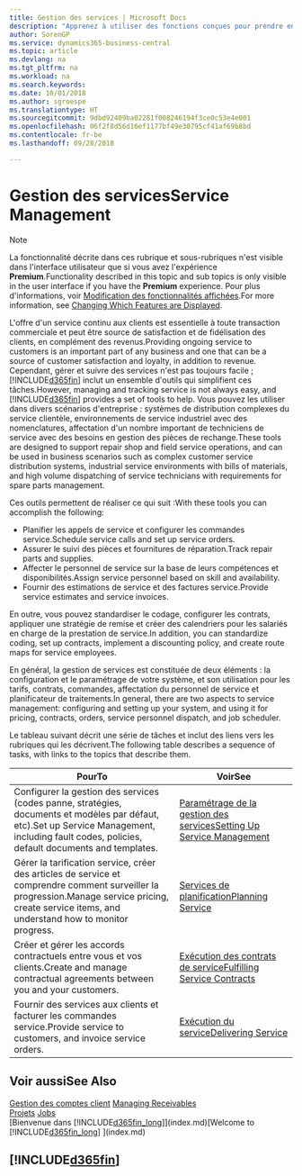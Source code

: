 ```yaml
---
title: Gestion des services | Microsoft Docs
description: "Apprenez à utiliser des fonctions conçues pour prendre en charge les opérations de l'atelier de réparation et du service clientèle."
author: SorenGP
ms.service: dynamics365-business-central
ms.topic: article
ms.devlang: na
ms.tgt_pltfrm: na
ms.workload: na
ms.search.keywords: 
ms.date: 10/01/2018
ms.author: sgroespe
ms.translationtype: HT
ms.sourcegitcommit: 9dbd92409ba02281f008246194f3ce0c53e4e001
ms.openlocfilehash: 06f2f8d56d16ef1177bf49e30795cf41af69b8bd
ms.contentlocale: fr-be
ms.lasthandoff: 09/28/2018

---
```

# <a name="service-management"></a><span data-ttu-id="2d40d-103">Gestion des services</span><span class="sxs-lookup"><span data-stu-id="2d40d-103">Service Management</span></span>
> [!NOTE]
> <span data-ttu-id="2d40d-104">La fonctionnalité décrite dans ces rubrique et sous-rubriques n'est visible dans l'interface utilisateur que si vous avez l'expérience **Premium**.</span><span class="sxs-lookup"><span data-stu-id="2d40d-104">Functionality described in this topic and sub topics is only visible in the user interface if you have the **Premium** experience.</span></span> <span data-ttu-id="2d40d-105">Pour plus d'informations, voir [Modification des fonctionnalités affichées](ui-experiences.md).</span><span class="sxs-lookup"><span data-stu-id="2d40d-105">For more information, see [Changing Which Features are Displayed](ui-experiences.md).</span></span>

<span data-ttu-id="2d40d-106">L'offre d'un service continu aux clients est essentielle à toute transaction commerciale et peut être source de satisfaction et de fidélisation des clients, en complément des revenus.</span><span class="sxs-lookup"><span data-stu-id="2d40d-106">Providing ongoing service to customers is an important part of any business and one that can be a source of customer satisfaction and loyalty, in addition to revenue.</span></span> <span data-ttu-id="2d40d-107">Cependant, gérer et suivre des services n'est pas toujours facile ; [!INCLUDE[d365fin](includes/d365fin_md.md)] inclut un ensemble d'outils qui simplifient ces tâches.</span><span class="sxs-lookup"><span data-stu-id="2d40d-107">However, managing and tracking service is not always easy, and [!INCLUDE[d365fin](includes/d365fin_md.md)] provides a set of tools to help.</span></span> <span data-ttu-id="2d40d-108">Vous pouvez les utiliser dans divers scénarios d'entreprise : systèmes de distribution complexes du service clientèle, environnements de service industriel avec des nomenclatures, affectation d'un nombre important de techniciens de service avec des besoins en gestion des pièces de rechange.</span><span class="sxs-lookup"><span data-stu-id="2d40d-108">These tools are designed to support repair shop and field service operations, and can be used in business scenarios such as complex customer service distribution systems, industrial service environments with bills of materials, and high volume dispatching of service technicians with requirements for spare parts management.</span></span>  

 <span data-ttu-id="2d40d-109">Ces outils permettent de réaliser ce qui suit :</span><span class="sxs-lookup"><span data-stu-id="2d40d-109">With these tools you can accomplish the following:</span></span>  

* <span data-ttu-id="2d40d-110">Planifier les appels de service et configurer les commandes service.</span><span class="sxs-lookup"><span data-stu-id="2d40d-110">Schedule service calls and set up service orders.</span></span>  
* <span data-ttu-id="2d40d-111">Assurer le suivi des pièces et fournitures de réparation.</span><span class="sxs-lookup"><span data-stu-id="2d40d-111">Track repair parts and supplies.</span></span>  
* <span data-ttu-id="2d40d-112">Affecter le personnel de service sur la base de leurs compétences et disponibilités.</span><span class="sxs-lookup"><span data-stu-id="2d40d-112">Assign service personnel based on skill and availability.</span></span>  
* <span data-ttu-id="2d40d-113">Fournir des estimations de service et des factures service.</span><span class="sxs-lookup"><span data-stu-id="2d40d-113">Provide service estimates and service invoices.</span></span>  

<span data-ttu-id="2d40d-114">En outre, vous pouvez standardiser le codage, configurer les contrats, appliquer une stratégie de remise et créer des calendriers pour les salariés en charge de la prestation de service.</span><span class="sxs-lookup"><span data-stu-id="2d40d-114">In addition, you can standardize coding, set up contracts, implement a discounting policy, and create route maps for service employees.</span></span>  

<span data-ttu-id="2d40d-115">En général, la gestion de services est constituée de deux éléments : la configuration et le paramétrage de votre système, et son utilisation pour les tarifs, contrats, commandes, affectation du personnel de service et planificateur de traitements.</span><span class="sxs-lookup"><span data-stu-id="2d40d-115">In general, there are two aspects to service management: configuring and setting up your system, and using it for pricing, contracts, orders, service personnel dispatch, and job scheduler.</span></span>  

<span data-ttu-id="2d40d-116">Le tableau suivant décrit une série de tâches et inclut des liens vers les rubriques qui les décrivent.</span><span class="sxs-lookup"><span data-stu-id="2d40d-116">The following table describes a sequence of tasks, with links to the topics that describe them.</span></span>   

|<span data-ttu-id="2d40d-117">**Pour**</span><span class="sxs-lookup"><span data-stu-id="2d40d-117">**To**</span></span>|<span data-ttu-id="2d40d-118">**Voir**</span><span class="sxs-lookup"><span data-stu-id="2d40d-118">**See**</span></span>|  
|------------|-------------|  
|<span data-ttu-id="2d40d-119">Configurer la gestion des services (codes panne, stratégies, documents et modèles par défaut, etc).</span><span class="sxs-lookup"><span data-stu-id="2d40d-119">Set up Service Management, including fault codes, policies, default documents and templates.</span></span>|[<span data-ttu-id="2d40d-120">Paramétrage de la gestion des services</span><span class="sxs-lookup"><span data-stu-id="2d40d-120">Setting Up Service Management</span></span>](service-setup-service.md)|  
|<span data-ttu-id="2d40d-121">Gérer la tarification service, créer des articles de service et comprendre comment surveiller la progression.</span><span class="sxs-lookup"><span data-stu-id="2d40d-121">Manage service pricing, create service items, and understand how to monitor progress.</span></span>|[<span data-ttu-id="2d40d-122">Services de planification</span><span class="sxs-lookup"><span data-stu-id="2d40d-122">Planning Service</span></span>](service-plan-service.md)|  
|<span data-ttu-id="2d40d-123">Créer et gérer les accords contractuels entre vous et vos clients.</span><span class="sxs-lookup"><span data-stu-id="2d40d-123">Create and manage contractual agreements between you and your customers.</span></span>|[<span data-ttu-id="2d40d-124">Exécution des contrats de service</span><span class="sxs-lookup"><span data-stu-id="2d40d-124">Fulfilling Service Contracts</span></span>](service-fulfill-service-contracts.md)|  
|<span data-ttu-id="2d40d-125">Fournir des services aux clients et facturer les commandes service.</span><span class="sxs-lookup"><span data-stu-id="2d40d-125">Provide service to customers, and invoice service orders.</span></span>|[<span data-ttu-id="2d40d-126">Exécution du service</span><span class="sxs-lookup"><span data-stu-id="2d40d-126">Delivering Service</span></span>](service-deliver-service.md)|  

## <a name="see-also"></a><span data-ttu-id="2d40d-127">Voir aussi</span><span class="sxs-lookup"><span data-stu-id="2d40d-127">See Also</span></span>  
<span data-ttu-id="2d40d-128">[Gestion des comptes client](receivables-manage-receivables.md) </span><span class="sxs-lookup"><span data-stu-id="2d40d-128">[Managing Receivables](receivables-manage-receivables.md) </span></span>  
<span data-ttu-id="2d40d-129">[Projets](projects-how-create-jobs.md) </span><span class="sxs-lookup"><span data-stu-id="2d40d-129">[Jobs](projects-how-create-jobs.md) </span></span>  
<span data-ttu-id="2d40d-130">[Bienvenue dans [!INCLUDE[d365fin_long](includes/d365fin_long_md.md)]](index.md)</span><span class="sxs-lookup"><span data-stu-id="2d40d-130">[Welcome to [!INCLUDE[d365fin_long](includes/d365fin_long_md.md)] ](index.md)</span></span>

## [!INCLUDE[d365fin](includes/free_trial_md.md)]  

